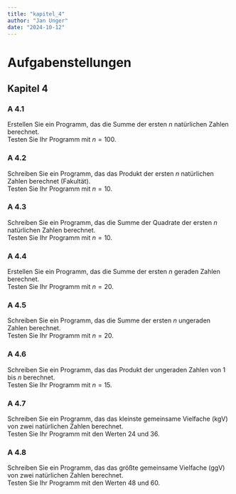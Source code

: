 ```yaml
---
title: "kapitel_4"
author: "Jan Unger"
date: "2024-10-12"
---
```


# Aufgabenstellungen

## Kapitel 4

### A 4.1
Erstellen Sie ein Programm, das die Summe der ersten $n$ natürlichen Zahlen berechnet.  
Testen Sie Ihr Programm mit $n = 100$.

### A 4.2
Schreiben Sie ein Programm, das das Produkt der ersten $n$ natürlichen Zahlen berechnet (Fakultät).  
Testen Sie Ihr Programm mit $n = 10$.

### A 4.3
Schreiben Sie ein Programm, das die Summe der Quadrate der ersten $n$ natürlichen Zahlen berechnet.  
Testen Sie Ihr Programm mit $n = 10$.

### A 4.4
Erstellen Sie ein Programm, das die Summe der ersten $n$ geraden Zahlen berechnet.  
Testen Sie Ihr Programm mit $n = 20$.

### A 4.5
Schreiben Sie ein Programm, das die Summe der ersten $n$ ungeraden Zahlen berechnet.  
Testen Sie Ihr Programm mit $n = 20$.

### A 4.6
Schreiben Sie ein Programm, das das Produkt der ungeraden Zahlen von 1 bis $n$ berechnet.  
Testen Sie Ihr Programm mit $n = 15$.

### A 4.7
Schreiben Sie ein Programm, das das kleinste gemeinsame Vielfache (kgV) von zwei natürlichen Zahlen berechnet.  
Testen Sie Ihr Programm mit den Werten 24 und 36.

### A 4.8
Schreiben Sie ein Programm, das das größte gemeinsame Vielfache (ggV) von zwei natürlichen Zahlen berechnet.  
Testen Sie Ihr Programm mit den Werten 48 und 60.
